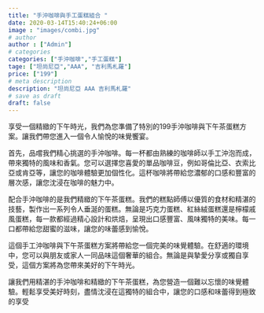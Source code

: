 ```yaml
---
title: "手沖咖啡與手工蛋糕組合 "
date: 2020-03-14T15:40:24+06:00
image : "images/combi.jpg"
# author
author : ["Admin"]
# categories
categories: ["手沖咖啡","手工蛋糕"]
tage: ["坦尚尼亞","AAA", "吉利馬札羅"]
price: ["199"]
# meta description
description: "坦尚尼亞 AAA 吉利馬札羅"
# save as draft
draft: false
---
```


享受一個精緻的下午時光，我們為您準備了特別的199手沖咖啡與下午茶蛋糕方案。讓我們帶您進入一個令人愉悅的味覺饗宴。

首先，品嚐我們精心挑選的手沖咖啡。每一杯都由熟練的咖啡師以手工沖泡而成，帶來獨特的風味和香氣。您可以選擇您喜愛的單品咖啡豆，例如哥倫比亞、衣索比亞或肯亞等，讓您的咖啡體驗更加個性化。這杯咖啡將帶給您濃郁的口感和豐富的層次感，讓您沈浸在咖啡的魅力中。

配合手沖咖啡的是我們精緻的下午茶蛋糕。我們的糕點師傅以優質的食材和精湛的技藝，製作出一系列令人垂涎的蛋糕。無論是巧克力蛋糕、紅絲絨蛋糕還是檸檬戚風蛋糕，每一款都經過精心設計和烘焙，呈現出口感豐富、風味獨特的美味。每一口都帶給您甜蜜的滋味，讓您的味蕾感到愉悅。

這個手工沖咖啡與下午茶蛋糕方案將帶給您一個完美的味覺體驗。在舒適的環境中，您可以與朋友或家人一同品味這個奢華的組合。無論是與摯愛分享或獨自享受，這個方案將為您帶來美好的下午時光。

讓我們用精湛的手沖咖啡和精緻的下午茶蛋糕，為您營造一個難以忘懷的味覺體驗。輕鬆享受美好時刻，盡情沈浸在這獨特的組合中，讓您的口感和味蕾得到極致的享受